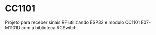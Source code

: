 # CC1101
Projeto para receber sinais RF utilizando ESP32 e módulo CC1101 E07-M1101D com a biblioteca RCSwitch.
